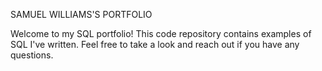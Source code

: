 SAMUEL WILLIAMS'S PORTFOLIO


Welcome to my SQL portfolio! This code repository contains examples of SQL I've written. Feel free to take a look and reach out if you have any questions.
